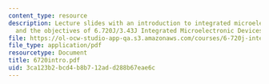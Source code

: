 ```yaml
---
content_type: resource
description: Lecture slides with an introduction to integrated microelectronic devices
  and the objectives of 6.720J/3.43J Integrated Microelectronic Devices.
file: https://ol-ocw-studio-app-qa.s3.amazonaws.com/courses/6-720j-integrated-microelectronic-devices-spring-2007/3ca123b2bcd4b8b712add288b67eae6c_6720intro.pdf
file_type: application/pdf
resourcetype: Document
title: 6720intro.pdf
uid: 3ca123b2-bcd4-b8b7-12ad-d288b67eae6c
---
```

